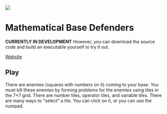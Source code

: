 ![](https://mistertfy64.com/files/mathematicalbasedefenderslogo.png=256x256)

# Mathematical Base Defenders

**CURRENTLY IN DEVELOPMENT** However, you can download the source code and build an executable yourself to try it out.

<a href="https://mathematicalbasedefenders.com">Website</a>

## Play
There are enemies (squares with numbers on it) coming to your base.
You must kill these enemies by forming problems for the enemies using tiles in the 7×7 grid.
There are number tiles, operator tiles, and variable tiles.
There are many ways to "select" a tile. You can click on it, or you can use the numpad.





